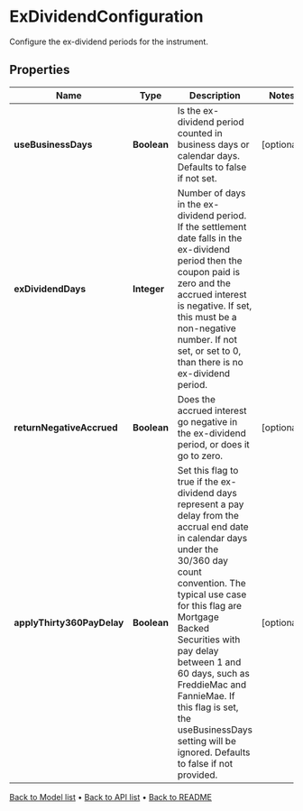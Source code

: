 

# ExDividendConfiguration

Configure the ex-dividend periods for the instrument.

## Properties

| Name | Type | Description | Notes |
|------------ | ------------- | ------------- | -------------|
|**useBusinessDays** | **Boolean** | Is the ex-dividend period counted in business days or calendar days. Defaults to false if not set. |  [optional] |
|**exDividendDays** | **Integer** | Number of days in the ex-dividend period. If the settlement date falls in the ex-dividend period then the coupon paid is zero and the accrued interest is negative. If set, this must be a non-negative number. If not set, or set to 0, than there is no ex-dividend period. |  |
|**returnNegativeAccrued** | **Boolean** | Does the accrued interest go negative in the ex-dividend period, or does it go to zero. |  [optional] |
|**applyThirty360PayDelay** | **Boolean** | Set this flag to true if the ex-dividend days represent a pay delay from the accrual end date in calendar days under the 30/360 day count convention. The typical use case for this flag are Mortgage Backed Securities with pay delay between 1 and 60 days, such as FreddieMac and FannieMae. If this flag is set, the useBusinessDays setting will be ignored. Defaults to false if not provided. |  [optional] |



[Back to Model list](../README.md#documentation-for-models) &#8226; [Back to API list](../README.md#documentation-for-api-endpoints) &#8226; [Back to README](../README.md)


